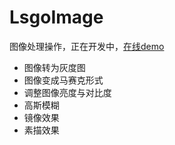 # LsgoImage
图像处理操作，正在开发中，[在线demo](http://zp1996.github.io/image.html)
- 图像转为灰度图
- 图像变成马赛克形式
- 调整图像亮度与对比度
- 高斯模糊
- 镜像效果
- 素描效果
